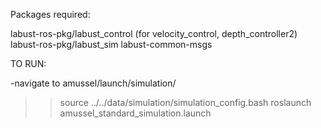 Packages required:

labust-ros-pkg/labust_control (for velocity_control, depth_controller2)
labust-ros-pkg/labust_sim
labust-common-msgs



TO RUN:

-navigate to amussel/launch/simulation/

>> source ../../data/simulation/simulation_config.bash
>> roslaunch amussel_standard_simulation.launch 

